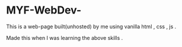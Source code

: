 # MYF-WebDev-
This is a web-page built(unhosted) by me using vanilla html , css , js .


Made this when I was learning the above skills . 
